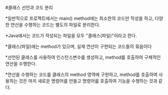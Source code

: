 #클래스 선언과 코드 분리

*일반적으로 프로젝트에서는 main() method에는 최소한의 코드만 작성을 하고, 다양한 연산을 수행하는 코드는 별도의 파일로 분리한다.

*Java에서는 코드가 작성되는 파일을 모두 "클래스(파일)"이라고 한다.

*클래스(파일)에는 method가 있으며, 실제 연산이 구현되는 코드들의 묶음이다

*선언된 클래스를 사용하여 인스턴스변수를 생성하고, method를 호출하여 구체적인 연산을 수행한다.

*연산을 수행하는 코드를 클래스의 method 영역에 구현하고, method를 호출하여 사용하는 것은 마치 새로운 명령어를 만들고 명령어를 호출하여 기능을 수행하는 것과 같다.